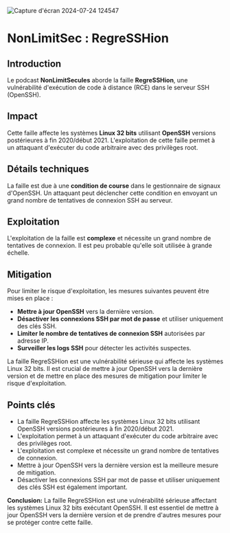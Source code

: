 ![Capture d'écran 2024-07-24 124547](https://github.com/user-attachments/assets/dc96b2d7-dc67-49ed-806e-5da14e96a324)

# NonLimitSec : RegreSSHion

## Introduction

Le podcast **NonLimitSecules** aborde la faille **RegreSSHion**, une vulnérabilité d'exécution de code à distance (RCE) dans le serveur SSH (OpenSSH).

## Impact

Cette faille affecte les systèmes **Linux 32 bits** utilisant **OpenSSH** versions postérieures à fin 2020/début 2021. L'exploitation de cette faille permet à un attaquant d'exécuter du code arbitraire avec des privilèges root.

## Détails techniques

La faille est due à une **condition de course** dans le gestionnaire de signaux d'OpenSSH. Un attaquant peut déclencher cette condition en envoyant un grand nombre de tentatives de connexion SSH au serveur.

## Exploitation

L'exploitation de la faille est **complexe** et nécessite un grand nombre de tentatives de connexion. Il est peu probable qu'elle soit utilisée à grande échelle.

## Mitigation

Pour limiter le risque d'exploitation, les mesures suivantes peuvent être mises en place :

- **Mettre à jour OpenSSH** vers la dernière version.
- **Désactiver les connexions SSH par mot de passe** et utiliser uniquement des clés SSH.
- **Limiter le nombre de tentatives de connexion SSH** autorisées par adresse IP.
- **Surveiller les logs SSH** pour détecter les activités suspectes.

La faille RegreSSHion est une vulnérabilité sérieuse qui affecte les systèmes Linux 32 bits. Il est crucial de mettre à jour OpenSSH vers la dernière version et de mettre en place des mesures de mitigation pour limiter le risque d'exploitation.

## Points clés

- La faille RegreSSHion affecte les systèmes Linux 32 bits utilisant OpenSSH versions postérieures à fin 2020/début 2021.
- L'exploitation permet à un attaquant d'exécuter du code arbitraire avec des privilèges root.
- L'exploitation est complexe et nécessite un grand nombre de tentatives de connexion.
- Mettre à jour OpenSSH vers la dernière version est la meilleure mesure de mitigation.
- Désactiver les connexions SSH par mot de passe et utiliser uniquement des clés SSH est également important.

**Conclusion:** La faille RegreSSHion est une vulnérabilité sérieuse affectant les systèmes Linux 32 bits exécutant OpenSSH. Il est essentiel de mettre à jour OpenSSH vers la dernière version et de prendre d'autres mesures pour se protéger contre cette faille.
